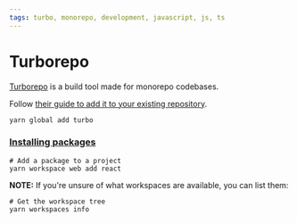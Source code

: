 ```yaml
---
tags: turbo, monorepo, development, javascript, js, ts
---
```


# Turborepo

[Turborepo](https://turbo.build/repo) is a build tool made for monorepo codebases.

Follow [their guide to add it to your existing repository](https://turbo.build/repo/docs/getting-started/add-to-project#quickstart).

```shell
yarn global add turbo
```
### [Installing packages](https://turbo.build/repo/docs/handbook/package-installation)

```shell
# Add a package to a project
yarn workspace web add react
```

**NOTE:** If you're unsure of what workspaces are available, you can list them:
```shell
# Get the workspace tree
yarn workspaces info
```
